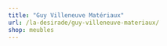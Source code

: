 ```yaml
---
title: "Guy Villeneuve Matériaux"
url: /la-desirade/guy-villeneuve-materiaux/
shop: meubles
---
```


